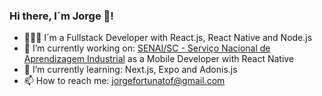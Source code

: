 ### Hi there, I´m Jorge 👋!

- 👨🏻‍💻  I´m a Fullstack Developer with React.js, React Native and Node.js
- 🔭 I’m currently working on: [SENAI/SC - Serviço Nacional de Aprendizagem Industrial](https://www.linkedin.com/school/senai-sc/mycompany/) as a Mobile Developer with React Native
- 🌱 I’m currently learning: Next.js, Expo and Adonis.js
- 📫 How to reach me: jorgefortunatof@gmail.com
